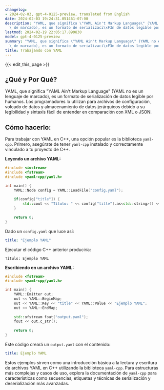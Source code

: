 ```yaml
---
changelog:
- 2024-02-03, gpt-4-0125-preview, translated from English
date: 2024-02-03 19:24:31.051461-07:00
description: "YAML, que significa \"YAML Ain't Markup Language\" (YAML no es un lenguaje\
  \ de marcado), es un formato de serializaci\xF3n de datos legible por humanos. Los\u2026"
lastmod: 2024-02-19 22:05:17.899830
model: gpt-4-0125-preview
summary: "YAML, que significa \"YAML Ain't Markup Language\" (YAML no es un lenguaje\
  \ de marcado), es un formato de serializaci\xF3n de datos legible por humanos. Los\u2026"
title: Trabajando con YAML
---
```


{{< edit_this_page >}}

## ¿Qué y Por Qué?

YAML, que significa "YAML Ain't Markup Language" (YAML no es un lenguaje de marcado), es un formato de serialización de datos legible por humanos. Los programadores lo utilizan para archivos de configuración, volcado de datos y almacenamiento de datos jerárquicos debido a su legibilidad y sintaxis fácil de entender en comparación con XML o JSON.

## Cómo hacerlo:

Para trabajar con YAML en C++, una opción popular es la biblioteca `yaml-cpp`. Primero, asegúrate de tener `yaml-cpp` instalado y correctamente vinculado a tu proyecto de C++.

**Leyendo un archivo YAML:**

```cpp
#include <iostream>
#include <fstream>
#include <yaml-cpp/yaml.h>

int main() {
    YAML::Node config = YAML::LoadFile("config.yaml");
    
    if(config["title"]) {
        std::cout << "Título: " << config["title"].as<std::string>() << std::endl;
    }
    
    return 0;
}
```

Dado un `config.yaml` que luce así:

```yaml
title: "Ejemplo YAML"
```

Ejecutar el código C++ anterior produciría:

```
Título: Ejemplo YAML
```

**Escribiendo en un archivo YAML:**

```cpp
#include <fstream>
#include <yaml-cpp/yaml.h>

int main() {
    YAML::Emitter out;
    out << YAML::BeginMap;
    out << YAML::Key << "title" << YAML::Value << "Ejemplo YAML";
    out << YAML::EndMap;
    
    std::ofstream fout("output.yaml");
    fout << out.c_str();
    
    return 0;
}
```

Este código creará un `output.yaml` con el contenido:

```yaml
title: Ejemplo YAML
```

Estos ejemplos sirven como una introducción básica a la lectura y escritura de archivos YAML en C++ utilizando la biblioteca `yaml-cpp`. Para estructuras más complejas y casos de uso, explora la documentación de `yaml-cpp` para características como secuencias, etiquetas y técnicas de serialización y deserialización más avanzadas.
